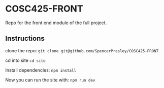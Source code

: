 # COSC425-FRONT

Repo for the front end module of the full project.

## Instructions

clone the repo:
`git clone git@github.com/SpencerPresley/COSC425-FRONT`

cd into site
`cd site`

Install dependencies:
`npm install`

Now you can run the site with:
`npm run dev`  
